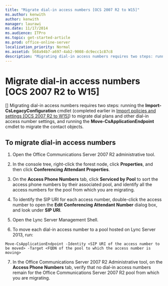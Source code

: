 ```yaml
---
title: "Migrate dial-in access numbers [OCS 2007 R2 to W15]"
ms.author: kenwith
author: kenwith
manager: laurawi
ms.date: 11/17/2014
ms.audience: ITPro
ms.topic: get-started-article
ms.prod: office-online-server
localization_priority: Normal
ms.assetid: 568a94b7-a697-4ab2-9008-dc9ecc1c87c8
description: "Migrating dial-in access numbers requires two steps: running the Import-CsLegacyConfiguration cmdlet (completed earlier in Import policies and settings [OCS 2007 R2 to W15]) to migrate dial plans and other dial-in access number settings, and running the Move-CsApplicationEndpoint cmdlet to migrate the contact objects."
---
```


# Migrate dial-in access numbers [OCS 2007 R2 to W15]
[]
Migrating dial-in access numbers requires two steps: running the **Import-CsLegacyConfiguration** cmdlet (completed earlier in [Import policies and settings [OCS 2007 R2 to W15]](import-policies-and-settings-ocs-2007-r2-to-w15.md)) to migrate dial plans and other dial-in access number settings, and running the **Move-CsApplicationEndpoint** cmdlet to migrate the contact objects. 
  
## To migrate dial-in access numbers

1. Open the Office Communications Server 2007 R2 administrative tool.
    
2. In the console tree, right-click the forest node, click **Properties**, and then click **Conferencing Attendant Properties**.
    
3. On the **Access Phone Numbers** tab, click **Serviced by Pool** to sort the access phone numbers by their associated pool, and identify all the access numbers for the pool from which you are migrating. 
    
4. To identify the SIP URI for each access number, double-click the access number to open the **Edit Conferencing Attendant Number** dialog box, and look under **SIP URI**. 
    
5. Open the Lync Server Management Shell.
    
6. To move each dial-in access number to a pool hosted on Lync Server 2013, run: 
    
  ```
  Move-CsApplicationEndpoint -Identity <SIP URI of the access number to be moved> -Target <FQDN of the pool to which the access number is moving>
  ```

7. In the Office Communications Server 2007 R2 Administrative tool, on the **Access Phone Numbers** tab, verify that no dial-in access numbers remain for the Office Communications Server 2007 R2 pool from which you are migrating. 
    

